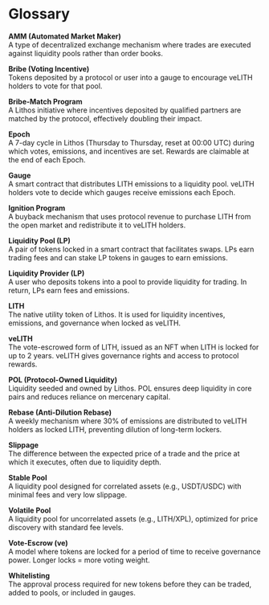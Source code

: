 # Glossary

**AMM (Automated Market Maker)**\
A type of decentralized exchange mechanism where trades are executed against liquidity pools rather than order books.

**Bribe (Voting Incentive)**\
Tokens deposited by a protocol or user into a gauge to encourage veLITH holders to vote for that pool.

**Bribe-Match Program**\
A Lithos initiative where incentives deposited by qualified partners are matched by the protocol, effectively doubling their impact.

**Epoch**\
A 7-day cycle in Lithos (Thursday to Thursday, reset at 00:00 UTC) during which votes, emissions, and incentives are set. Rewards are claimable at the end of each Epoch.

**Gauge**\
A smart contract that distributes LITH emissions to a liquidity pool. veLITH holders vote to decide which gauges receive emissions each Epoch.

**Ignition Program**\
A buyback mechanism that uses protocol revenue to purchase LITH from the open market and redistribute it to veLITH holders.

**Liquidity Pool (LP)**\
A pair of tokens locked in a smart contract that facilitates swaps. LPs earn trading fees and can stake LP tokens in gauges to earn emissions.

**Liquidity Provider (LP)**\
A user who deposits tokens into a pool to provide liquidity for trading. In return, LPs earn fees and emissions.

**LITH**\
The native utility token of Lithos. It is used for liquidity incentives, emissions, and governance when locked as veLITH.

**veLITH**\
The vote-escrowed form of LITH, issued as an NFT when LITH is locked for up to 2 years. veLITH gives governance rights and access to protocol rewards.

**POL (Protocol-Owned Liquidity)**\
Liquidity seeded and owned by Lithos. POL ensures deep liquidity in core pairs and reduces reliance on mercenary capital.

**Rebase (Anti-Dilution Rebase)**\
A weekly mechanism where 30% of emissions are distributed to veLITH holders as locked LITH, preventing dilution of long-term lockers.

**Slippage**\
The difference between the expected price of a trade and the price at which it executes, often due to liquidity depth.

**Stable Pool**\
A liquidity pool designed for correlated assets (e.g., USDT/USDC) with minimal fees and very low slippage.

**Volatile Pool**\
A liquidity pool for uncorrelated assets (e.g., LITH/XPL), optimized for price discovery with standard fee levels.

**Vote-Escrow (ve)**\
A model where tokens are locked for a period of time to receive governance power. Longer locks = more voting weight.

**Whitelisting**\
The approval process required for new tokens before they can be traded, added to pools, or included in gauges.
